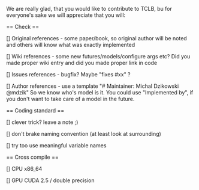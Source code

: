 
We are really glad, that you would like to contribute to TCLB, bu for everyone's sake we will appreciate that you will:

== Check ==

[] Original references - some paper/book, so original author will be noted and others will know what was exactly implemented

[] Wiki references     - some new futures/models/configure args etc? Did you made proper wiki entry and did you made proper link in code

[] Issues references     - bugfix? Maybe "fixes #xx" ?

[] Author references     - use a template "# Maintainer: Michal Dzikowski @mdzik" So we know who's model is it. You could use "Implemented by", if you don't want to take care of a model in the future.

== Coding standard ==

[] clever trick? leave a note ;)

[] don't brake naming convention (at least look at surrounding)

[] try too use meaningful variable names

== Cross compile ==

[] CPU x86_64

[] GPU CUDA 2.5 / double precision
